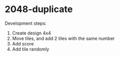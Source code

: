# 2048-duplicate

Development steps:  
1. Create design 4x4  
2. Move tiles, and add 2 tiles with the same number  
3. Add score  
4. Add tile randomly
